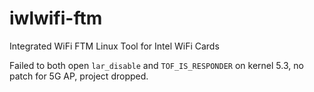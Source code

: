 # iwlwifi-ftm
Integrated WiFi FTM Linux Tool for Intel WiFi Cards

Failed to both open `lar_disable` and `TOF_IS_RESPONDER` on kernel 5.3, no patch for 5G AP, project dropped.
